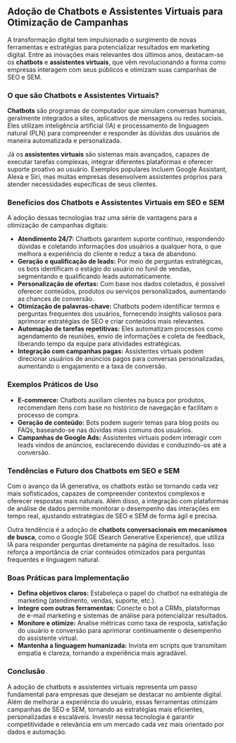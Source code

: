 
## Adoção de Chatbots e Assistentes Virtuais para Otimização de Campanhas

A transformação digital tem impulsionado o surgimento de novas ferramentas e estratégias para potencializar resultados em marketing digital. Entre as inovações mais relevantes dos últimos anos, destacam-se os **chatbots** e **assistentes virtuais**, que vêm revolucionando a forma como empresas interagem com seus públicos e otimizam suas campanhas de SEO e SEM.

### O que são Chatbots e Assistentes Virtuais?

**Chatbots** são programas de computador que simulam conversas humanas, geralmente integrados a sites, aplicativos de mensagens ou redes sociais. Eles utilizam inteligência artificial (IA) e processamento de linguagem natural (PLN) para compreender e responder às dúvidas dos usuários de maneira automatizada e personalizada.

Já os **assistentes virtuais** são sistemas mais avançados, capazes de executar tarefas complexas, integrar diferentes plataformas e oferecer suporte proativo ao usuário. Exemplos populares incluem Google Assistant, Alexa e Siri, mas muitas empresas desenvolvem assistentes próprios para atender necessidades específicas de seus clientes.

### Benefícios dos Chatbots e Assistentes Virtuais em SEO e SEM

A adoção dessas tecnologias traz uma série de vantagens para a otimização de campanhas digitais:

- **Atendimento 24/7:** Chatbots garantem suporte contínuo, respondendo dúvidas e coletando informações dos usuários a qualquer hora, o que melhora a experiência do cliente e reduz a taxa de abandono.
- **Geração e qualificação de leads:** Por meio de perguntas estratégicas, os bots identificam o estágio do usuário no funil de vendas, segmentando e qualificando leads automaticamente.
- **Personalização de ofertas:** Com base nos dados coletados, é possível oferecer conteúdos, produtos ou serviços personalizados, aumentando as chances de conversão.
- **Otimização de palavras-chave:** Chatbots podem identificar termos e perguntas frequentes dos usuários, fornecendo insights valiosos para aprimorar estratégias de SEO e criar conteúdos mais relevantes.
- **Automação de tarefas repetitivas:** Eles automatizam processos como agendamento de reuniões, envio de informações e coleta de feedback, liberando tempo da equipe para atividades estratégicas.
- **Integração com campanhas pagas:** Assistentes virtuais podem direcionar usuários de anúncios pagos para conversas personalizadas, aumentando o engajamento e a taxa de conversão.

### Exemplos Práticos de Uso

- **E-commerce:** Chatbots auxiliam clientes na busca por produtos, recomendam itens com base no histórico de navegação e facilitam o processo de compra.
- **Geração de conteúdo:** Bots podem sugerir temas para blog posts ou FAQs, baseando-se nas dúvidas mais comuns dos usuários.
- **Campanhas de Google Ads:** Assistentes virtuais podem interagir com leads vindos de anúncios, esclarecendo dúvidas e conduzindo-os até a conversão.

### Tendências e Futuro dos Chatbots em SEO e SEM

Com o avanço da IA generativa, os chatbots estão se tornando cada vez mais sofisticados, capazes de compreender contextos complexos e oferecer respostas mais naturais. Além disso, a integração com plataformas de análise de dados permite monitorar o desempenho das interações em tempo real, ajustando estratégias de SEO e SEM de forma ágil e precisa.

Outra tendência é a adoção de **chatbots conversacionais em mecanismos de busca**, como o Google SGE (Search Generative Experience), que utiliza IA para responder perguntas diretamente na página de resultados. Isso reforça a importância de criar conteúdos otimizados para perguntas frequentes e linguagem natural.

### Boas Práticas para Implementação

- **Defina objetivos claros:** Estabeleça o papel do chatbot na estratégia de marketing (atendimento, vendas, suporte, etc.).
- **Integre com outras ferramentas:** Conecte o bot a CRMs, plataformas de e-mail marketing e sistemas de análise para potencializar resultados.
- **Monitore e otimize:** Analise métricas como taxa de resposta, satisfação do usuário e conversão para aprimorar continuamente o desempenho do assistente virtual.
- **Mantenha a linguagem humanizada:** Invista em scripts que transmitam empatia e clareza, tornando a experiência mais agradável.

### Conclusão

A adoção de chatbots e assistentes virtuais representa um passo fundamental para empresas que desejam se destacar no ambiente digital. Além de melhorar a experiência do usuário, essas ferramentas otimizam campanhas de SEO e SEM, tornando as estratégias mais eficientes, personalizadas e escaláveis. Investir nessa tecnologia é garantir competitividade e relevância em um mercado cada vez mais orientado por dados e automação.
```
